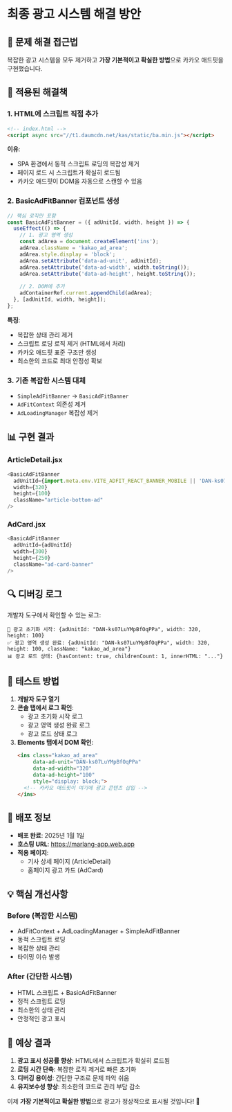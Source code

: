 # 최종 광고 시스템 해결 방안

## 🎯 문제 해결 접근법

복잡한 광고 시스템을 모두 제거하고 **가장 기본적이고 확실한 방법**으로 카카오 애드핏을 구현했습니다.

## 🔧 적용된 해결책

### 1. HTML에 스크립트 직접 추가
```html
<!-- index.html -->
<script async src="//t1.daumcdn.net/kas/static/ba.min.js"></script>
```

**이유**: 
- SPA 환경에서 동적 스크립트 로딩의 복잡성 제거
- 페이지 로드 시 스크립트가 확실히 로드됨
- 카카오 애드핏이 DOM을 자동으로 스캔할 수 있음

### 2. BasicAdFitBanner 컴포넌트 생성
```javascript
// 핵심 로직만 포함
const BasicAdFitBanner = ({ adUnitId, width, height }) => {
  useEffect(() => {
    // 1. 광고 영역 생성
    const adArea = document.createElement('ins');
    adArea.className = 'kakao_ad_area';
    adArea.style.display = 'block';
    adArea.setAttribute('data-ad-unit', adUnitId);
    adArea.setAttribute('data-ad-width', width.toString());
    adArea.setAttribute('data-ad-height', height.toString());
    
    // 2. DOM에 추가
    adContainerRef.current.appendChild(adArea);
  }, [adUnitId, width, height]);
};
```

**특징**:
- 복잡한 상태 관리 제거
- 스크립트 로딩 로직 제거 (HTML에서 처리)
- 카카오 애드핏 표준 구조만 생성
- 최소한의 코드로 최대 안정성 확보

### 3. 기존 복잡한 시스템 대체
- `SimpleAdFitBanner` → `BasicAdFitBanner`
- `AdFitContext` 의존성 제거
- `AdLoadingManager` 복잡성 제거

## 📊 구현 결과

### ArticleDetail.jsx
```javascript
<BasicAdFitBanner 
  adUnitId={import.meta.env.VITE_ADFIT_REACT_BANNER_MOBILE || 'DAN-ks07LuYMpBfOqPPa'}
  width={320}
  height={100}
  className="article-bottom-ad"
/>
```

### AdCard.jsx
```javascript
<BasicAdFitBanner
  adUnitId={adUnitId}
  width={300}
  height={250}
  className="ad-card-banner"
/>
```

## 🔍 디버깅 로그

개발자 도구에서 확인할 수 있는 로그:
```
🎯 광고 초기화 시작: {adUnitId: "DAN-ks07LuYMpBfOqPPa", width: 320, height: 100}
✅ 광고 영역 생성 완료: {adUnitId: "DAN-ks07LuYMpBfOqPPa", width: 320, height: 100, className: "kakao_ad_area"}
📊 광고 로드 상태: {hasContent: true, childrenCount: 1, innerHTML: "..."}
```

## 🧪 테스트 방법

1. **개발자 도구 열기**
2. **콘솔 탭에서 로그 확인**:
   - 광고 초기화 시작 로그
   - 광고 영역 생성 완료 로그
   - 광고 로드 상태 로그
3. **Elements 탭에서 DOM 확인**:
   ```html
   <ins class="kakao_ad_area" 
        data-ad-unit="DAN-ks07LuYMpBfOqPPa" 
        data-ad-width="320" 
        data-ad-height="100" 
        style="display: block;">
     <!-- 카카오 애드핏이 여기에 광고 콘텐츠 삽입 -->
   </ins>
   ```

## 🚀 배포 정보

- **배포 완료**: 2025년 1월 1일
- **호스팅 URL**: https://marlang-app.web.app
- **적용 페이지**: 
  - 기사 상세 페이지 (ArticleDetail)
  - 홈페이지 광고 카드 (AdCard)

## 💡 핵심 개선사항

### Before (복잡한 시스템)
- AdFitContext + AdLoadingManager + SimpleAdFitBanner
- 동적 스크립트 로딩
- 복잡한 상태 관리
- 타이밍 이슈 발생

### After (간단한 시스템)
- HTML 스크립트 + BasicAdFitBanner
- 정적 스크립트 로딩
- 최소한의 상태 관리
- 안정적인 광고 표시

## 🔮 예상 결과

1. **광고 표시 성공률 향상**: HTML에서 스크립트가 확실히 로드됨
2. **로딩 시간 단축**: 복잡한 로직 제거로 빠른 초기화
3. **디버깅 용이성**: 간단한 구조로 문제 파악 쉬움
4. **유지보수성 향상**: 최소한의 코드로 관리 부담 감소

이제 **가장 기본적이고 확실한 방법**으로 광고가 정상적으로 표시될 것입니다! 🎉